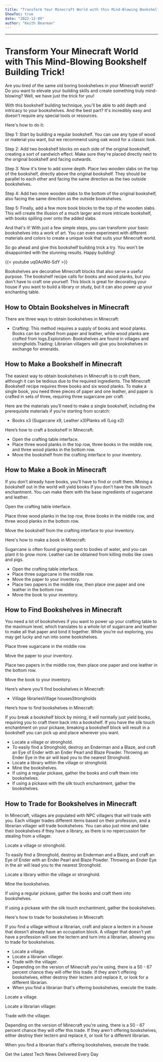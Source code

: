 ```yaml
---
title: "Transform Your Minecraft World with this Mind-Blowing Bookshelf Building Trick!"
ShowToc: true 
date: "2022-12-09"
author: "Keith Bearman"
---
```

*****
# Transform Your Minecraft World with This Mind-Blowing Bookshelf Building Trick!

Are you tired of the same old boring bookshelves in your Minecraft world? Do you want to elevate your building skills and create something truly mind-blowing? Well, we have just the trick for you!

With this bookshelf building technique, you'll be able to add depth and intricacy to your bookshelves. And the best part? It's incredibly easy and doesn't require any special tools or resources.

Here's how to do it:

Step 1: Start by building a regular bookshelf. You can use any type of wood or material you want, but we recommend using oak wood for a classic look.

Step 2: Add two bookshelf blocks on each side of the original bookshelf, creating a sort of sandwich effect. Make sure they're placed directly next to the original bookshelf and facing outwards.

Step 3: Now it's time to add some depth. Place two wooden slabs on the top of the bookshelf, directly above the original bookshelf. They should be parallel to each other and facing the same direction as the two outside bookshelves.

Step 4: Add two more wooden slabs to the bottom of the original bookshelf, also facing the same direction as the outside bookshelves.

Step 5: Finally, add a few more book blocks to the top of the wooden slabs. This will create the illusion of a much larger and more intricate bookshelf, with books spilling over onto the added slabs.

And that's it! With just a few simple steps, you can transform your basic bookshelves into a work of art. You can even experiment with different materials and colors to create a unique look that suits your Minecraft world.

So go ahead and give this bookshelf building trick a try. You won't be disappointed with the stunning results. Happy building!

{{< youtube uq0AoWd-SdY >}} 




Bookshelves are decorative Minecraft blocks that also serve a useful purpose. The bookshelf recipe calls for books and wood planks, but you don't have to craft one yourself. This block is great for decorating your house if you want to build a library or study, but it can also power up your enchanting table.

 
##   How to Obtain Bookshelves in Minecraft  
 

There are three ways to obtain bookshelves in Minecraft:

 
- Crafting: This method requires a supply of books and wood planks. Books can be crafted from paper and leather, while wood planks are crafted from logs.Exploration: Bookshelves are found in villages and strongholds.Trading: Librarian villagers will give you bookshelves in exchange for emeralds.

 
##   How to Make a Bookshelf in Minecraft  
 

The easiest way to obtain bookshelves in Minecraft is to craft them, although it can be tedious due to the required ingredients. The Minecraft Bookshelf recipe requires three books and six wood planks. To make a single book, you need three pieces of paper and one leather, and paper is crafted in sets of three, requiring three sugarcane per craft.

 

Here are the materials you’ll need to make a single bookshelf, including the prerequisite materials if you’re starting from scratch:

 
- Books x3 (Sugarcane x9, Leather x3)Planks x6 (Log x2)

 

Here’s how to craft a bookshelf in Minecraft:

 
- Open the crafting table interface.
 - Place three wood planks in the top row, three books in the middle row, and three wood planks in the bottom row.
 - Move the bookshelf from the crafting interface to your inventory.

 
##   How to Make a Book in Minecraft  
 

If you don’t already have books, you’ll have to find or craft them. Mining a bookshelf out in the world will yield books if you don’t have the silk touch enchantment. You can make them with the base ingredients of sugarcane and leather.

 

Open the crafting table interface.

 

Place three wood planks in the top row, three books in the middle row, and three wood planks in the bottom row.

 

Move the bookshelf from the crafting interface to your inventory.

 

Here's how to make a book in Minecraft:

 
Sugarcane is often found growing next to bodies of water, and you can plant it to grow more. Leather can be obtained from killing mobs like cows and pigs.
 
- Open the crafting table interface.
 - Place three sugarcane in the middle row.
 - Move the paper to your inventory.
 - Place two papers in the middle row, then place one paper and one leather in the bottom row.
 - Move the book to your inventory.

 
##   How to Find Bookshelves in Minecraft  
 

You need a lot of bookshelves if you want to power up your crafting table to the maximum level, which translates to a whole lot of sugarcane and leather to make all that paper and bind it together. While you’re out exploring, you may get lucky and run into some bookshelves.

 

Place three sugarcane in the middle row.

 

Move the paper to your inventory.

 

Place two papers in the middle row, then place one paper and one leather in the bottom row.

 

Move the book to your inventory.

 

Here’s where you’ll find bookshelves in Minecraft:

 
- Village librariesVillage housesStrongholds

 

Here’s how to find bookshelves in Minecraft:

 
If you break a bookshelf block by mining, it will normally just yield books, requiring you to craft them back into a bookshelf. If you have the silk touch enchantment on your pickaxe, breaking a bookshelf block will result in a bookshelf you can pick up and place wherever you want.
 
- Locate a village or stronghold.
 - To easily find a Stronghold, destroy an Enderman and a Blaze, and craft an Eye of Ender with an Ender Pearl and Blaze Powder. Throwing an Ender Eye in the air will lead you to the nearest Stronghold.
 - Locate a library within the village or stronghold.
 - Mine the bookshelves.
 - If using a regular pickaxe, gather the books and craft them into bookshelves.
 - If using a pickaxe with the silk touch enchantment, gather the bookshelves.

 
##   How to Trade for Bookshelves in Minecraft  
 

In Minecraft, villages are populated with NPC villagers that will trade with you. Each villager trades different items based on their profession, and a librarian villager will trade bookshelves. You can also just mine and take their bookshelves if they have a library, as there is no repercussion for stealing from a villager.

 

Locate a village or stronghold.

 
To easily find a Stronghold, destroy an Enderman and a Blaze, and craft an Eye of Ender with an Ender Pearl and Blaze Powder. Throwing an Ender Eye in the air will lead you to the nearest Stronghold.
 

Locate a library within the village or stronghold.

 

Mine the bookshelves.

 

If using a regular pickaxe, gather the books and craft them into bookshelves.

 

If using a pickaxe with the silk touch enchantment, gather the bookshelves.

 

Here's how to trade for bookshelves in Minecraft:

 
If you find a village without a librarian, craft and place a lectern in a house that doesn’t already have an occupation block. A villager that doesn’t yet have a profession will see the lectern and turn into a librarian, allowing you to trade for bookshelves.
 
- Locate a village.
 - Locate a librarian villager.
 - Trade with the villager.
 - Depending on the version of Minecraft you’re using, there is a 50 - 67 percent chance they will offer this trade. If they aren't offering bookshelves, either destroy their lectern and replace it, or look for a different librarian.
 - When you find a librarian that's offering bookshelves, execute the trade.

 

Locate a village.

 

Locate a librarian villager.

 

Trade with the villager.

 
Depending on the version of Minecraft you’re using, there is a 50 - 67 percent chance they will offer this trade. If they aren't offering bookshelves, either destroy their lectern and replace it, or look for a different librarian.
 

When you find a librarian that's offering bookshelves, execute the trade.

 

Get the Latest Tech News Delivered Every Day




